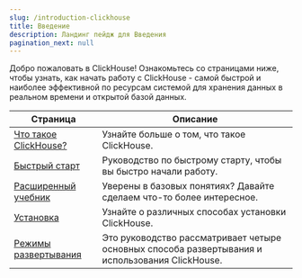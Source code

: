 ```yaml
---
slug: /introduction-clickhouse
title: Введение
description: Ландинг пейдж для Введения
pagination_next: null
---
```


Добро пожаловать в ClickHouse! Ознакомьтесь со страницами ниже, чтобы узнать, как начать работу с ClickHouse - самой быстрой и наиболее эффективной по ресурсам системой для хранения данных в реальном времени и открытой базой данных.

| Страница                                   | Описание                                                            |
|--------------------------------------------|---------------------------------------------------------------------|
| [Что такое ClickHouse?](about-us/intro.mdx) | Узнайте больше о том, что такое ClickHouse.                        |
| [Быстрый старт](quick-start.mdx)           | Руководство по быстрому старту, чтобы вы быстро начали работу.     |           
| [Расширенный учебник](tutorial.md)         | Уверены в базовых понятиях? Давайте сделаем что-то более интересное. |
| [Установка](getting-started/install.md)    | Узнайте о различных способах установки ClickHouse.                  |
| [Режимы развертывания](deployment-modes.md) | Это руководство рассматривает четыре основных способа развертывания и использования ClickHouse. | 

